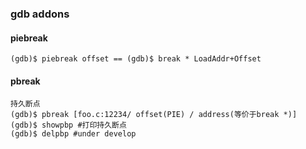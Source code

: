 ### gdb addons

#### piebreak
	(gdb)$ piebreak offset == (gdb)$ break * LoadAddr+Offset 
#### pbreak
	持久断点
	(gdb)$ pbreak [foo.c:12234/ offset(PIE) / address(等价于break *)]
	(gdb)$ showpbp #打印持久断点
	(gdb)$ delpbp #under develop
